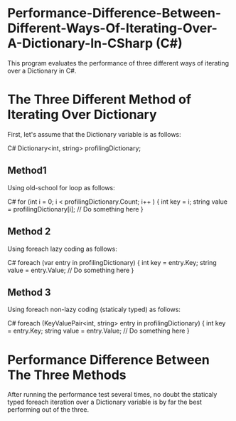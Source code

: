 # Performance-Difference-Between-Different-Ways-Of-Iterating-Over-A-Dictionary-In-CSharp (C#)

This program evaluates the performance of three different ways of iterating over a Dictionary in C#.

# The Three Different Method of Iterating Over Dictionary
First, let's assume that the Dictionary variable is as follows:

C#
Dictionary<int, string> profilingDictionary;

## Method1
Using old-school for loop as follows:

C#
        for (int i = 0; i < profilingDictionary.Count; i++ ) 
            { 
                int key = i; 
                string value = profilingDictionary[i]; 
                // Do something here 
            } 
## Method 2
Using foreach lazy coding as follows:

C#
        foreach (var entry in profilingDictionary) 
            { 
                int key = entry.Key; 
                string value = entry.Value; 
                // Do something here 
            }
 
## Method 3
Using foreach non-lazy coding (staticaly typed) as follows:

C#
        foreach (KeyValuePair<int, string> entry in profilingDictionary) 
            { 
                int key = entry.Key; 
                string value = entry.Value; 
                // Do something here 
            }
 
# Performance Difference Between The Three Methods
After running the performance test several times, no doubt the staticaly typed foreach iteration over a Dictionary variable is by far the best performing out of the three.



 
